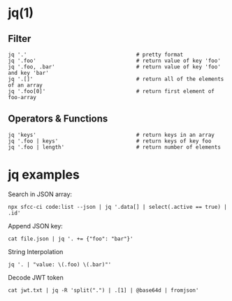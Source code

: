 # jq(1)

## Filter

    jq '.'                                   # pretty format
    jq '.foo'                                # return value of key 'foo'
    jq '.foo, .bar'                          # return value of key 'foo' and key 'bar'
    jq '.[]'                                 # return all of the elements of an array
    jq '.foo[0]'                             # return first element of foo-array

## Operators & Functions

    jq 'keys'                                # return keys in an array
    jq '.foo | keys'                         # return keys of key foo
    jq '.foo | length'                       # return number of elements

# jq examples

  Search in JSON array:

    npx sfcc-ci code:list --json | jq '.data[] | select(.active == true) | .id'

  Append JSON key:

    cat file.json | jq '. += {"foo": "bar"}'

  String Interpolation

    jq '. | "value: \(.foo) \(.bar)"'

  Decode JWT token

    cat jwt.txt | jq -R 'split(".") | .[1] | @base64d | fromjson'
